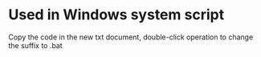 Used in Windows system script
=============================
Copy the code in the new txt document, double-click operation to change the suffix to .bat
